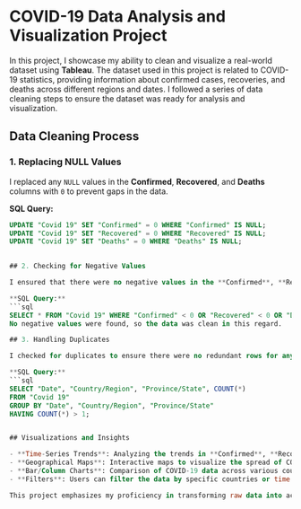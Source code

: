 # COVID-19 Data Analysis and Visualization Project

In this project, I showcase my ability to clean and visualize a real-world dataset using **Tableau**. The dataset used in this project is related to COVID-19 statistics, providing information about confirmed cases, recoveries, and deaths across different regions and dates. I followed a series of data cleaning steps to ensure the dataset was ready for analysis and visualization.

## Data Cleaning Process

### 1. Replacing NULL Values
I replaced any `NULL` values in the **Confirmed**, **Recovered**, and **Deaths** columns with `0` to prevent gaps in the data.

**SQL Query:**
```sql
UPDATE "Covid 19" SET "Confirmed" = 0 WHERE "Confirmed" IS NULL;
UPDATE "Covid 19" SET "Recovered" = 0 WHERE "Recovered" IS NULL;
UPDATE "Covid 19" SET "Deaths" = 0 WHERE "Deaths" IS NULL;
 

## 2. Checking for Negative Values

I ensured that there were no negative values in the **Confirmed**, **Recovered**, and **Deaths** columns, as negative values do not make sense in the context of COVID-19 data.

**SQL Query:**
```sql
SELECT * FROM "Covid 19" WHERE "Confirmed" < 0 OR "Recovered" < 0 OR "Deaths" < 0;
No negative values were found, so the data was clean in this regard.

## 3. Handling Duplicates

I checked for duplicates to ensure there were no redundant rows for any given date and region. This step was critical to maintaining the integrity of the data.

**SQL Query:**
```sql
SELECT "Date", "Country/Region", "Province/State", COUNT(*) 
FROM "Covid 19" 
GROUP BY "Date", "Country/Region", "Province/State"
HAVING COUNT(*) > 1;


## Visualizations and Insights

- **Time-Series Trends**: Analyzing the trends in **Confirmed**, **Recovered**, and **Deaths** over time.
- **Geographical Maps**: Interactive maps to visualize the spread of COVID-19 across different regions.
- **Bar/Column Charts**: Comparison of COVID-19 data across various countries and regions.
- **Filters**: Users can filter the data by specific countries or time periods for more detailed insights.

This project emphasizes my proficiency in transforming raw data into actionable insights and presenti

